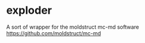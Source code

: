 # exploder
A sort of wrapper for the moldstruct mc-md software 
https://github.com/moldstruct/mc-md

